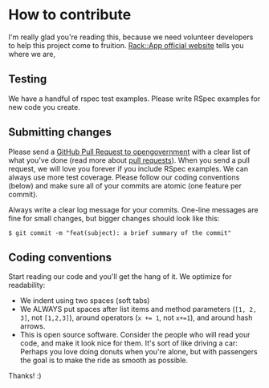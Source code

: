 # How to contribute

I'm really glad you're reading this, because we need volunteer developers to help this project come to fruition.
[Rack::App official website](http://www.rack-app.com/) tells you where we are,

## Testing

We have a handful of rspec test examples. Please write RSpec examples for new code you create.

## Submitting changes

Please send a [GitHub Pull Request to opengovernment](https://github.com/rack-app/rack-app/pull/new/master) with a clear list of what you've done (read more about [pull requests](http://help.github.com/pull-requests/)). When you send a pull request, we will love you forever if you include RSpec examples. We can always use more test coverage. Please follow our coding conventions (below) and make sure all of your commits are atomic (one feature per commit).

Always write a clear log message for your commits. One-line messages are fine for small changes, but bigger changes should look like this:

    $ git commit -m "feat(subject): a brief summary of the commit"

## Coding conventions

Start reading our code and you'll get the hang of it. We optimize for readability:

  * We indent using two spaces (soft tabs)
  * We ALWAYS put spaces after list items and method parameters (`[1, 2, 3]`, not `[1,2,3]`), around operators (`x += 1`, not `x+=1`), and around hash arrows.
  * This is open source software. Consider the people who will read your code, and make it look nice for them. It's sort of like driving a car: Perhaps you love doing donuts when you're alone, but with passengers the goal is to make the ride as smooth as possible.

Thanks! :)